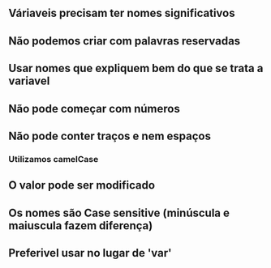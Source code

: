 ## Váriaveis precisam ter nomes significativos 
## Não podemos criar com palavras reservadas
## Usar nomes que expliquem bem do que se trata a variavel
## Não pode começar com números
## Não pode conter traços e nem espaços
### Utilizamos camelCase
## O valor pode ser modificado
## Os nomes são Case sensitive (minúscula e maiuscula fazem diferença)
## Preferivel usar no lugar de 'var'